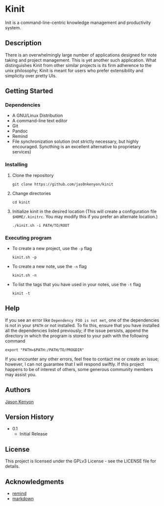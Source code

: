 # Kinit
Init is a command-line-centric knowledge management and productivity system.

## Description
There is an overwhelmingly large number of applications designed for note taking and project management. This is yet another
such application. What distinguishes Kinit from other similar projects is its firm adherence to the unix philosophy; Kinit
is meant for users who prefer extensibility and simplicity over pretty UIs. 

## Getting Started

### Dependencies

- A GNU/Linux Distribution
- A command-line text editor 
- Git
- Pandoc
- Remind
- File synchronization solution (not strictly necessary, but highly encouraged. Syncthing is an excellent alternative to proprietary services)


### Installing

1. Clone the repository
    ```
    git clone https://github.com/jas0nkenyon/kinit
    ```
2. Change directories
    ```
    cd kinit
    ```
3. Initialize kinit in the desired location (This will create a configuration file `$HOME/.kinitrc`. You may modify this if you prefer an alternate location.)
    ```
    ./kinit.sh -i PATH/TO/ROOT
    ```

### Executing program
- To create a new project, use the `-p` flag 
    ```
    kinit.sh -p
    ```
- To create a new note, use the `-n` flag
    ```
    kinit.sh -n
    ```
- To list the tags that you have used in your notes, use the `-t` flag
    ```
    kinit -t
    ```

## Help
If you see an error like `Dependency FOO is not met`, one of
the dependencies is not in your `$PATH` or not installed. To fix this, ensure that you have installed all
the dependencies listed previously; if the issue persists, append the directory in which the program is stored to your path with the following command

```
export "PATH=$PATH:/PATH/TO/PROGDIR" 
```

If you encounter any other errors, feel free to contact me or create an issue; however, I can not guarantee that
I will respond swiftly. If this project happens to be of interest of others, some generous community members may
assist you.

## Authors
[Jason Kenyon](https://jason-kenyon.com)

## Version History

- 0.1
    - Initial Release

## License

This project is licensed under the GPLv3 License - see the LICENSE file for details.

## Acknowledgments
- [remind](https://dianne.skoll.ca/projects/remind/)
- [markdown](https://daringfireball.net/projects/markdown/)
